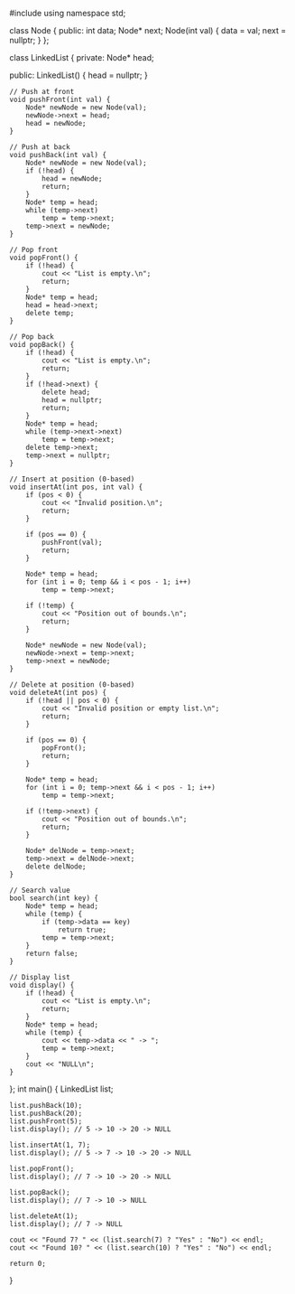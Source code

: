 #include <iostream>
using namespace std;

class Node {
public:
    int data;
    Node* next;
    Node(int val) {
        data = val;
        next = nullptr;
    }
};

class LinkedList {
private:
    Node* head;

public:
    LinkedList() {
        head = nullptr;
    }

    // Push at front
    void pushFront(int val) {
        Node* newNode = new Node(val);
        newNode->next = head;
        head = newNode;
    }

    // Push at back
    void pushBack(int val) {
        Node* newNode = new Node(val);
        if (!head) {
            head = newNode;
            return;
        }
        Node* temp = head;
        while (temp->next)
            temp = temp->next;
        temp->next = newNode;
    }

    // Pop front
    void popFront() {
        if (!head) {
            cout << "List is empty.\n";
            return;
        }
        Node* temp = head;
        head = head->next;
        delete temp;
    }

    // Pop back
    void popBack() {
        if (!head) {
            cout << "List is empty.\n";
            return;
        }
        if (!head->next) {
            delete head;
            head = nullptr;
            return;
        }
        Node* temp = head;
        while (temp->next->next)
            temp = temp->next;
        delete temp->next;
        temp->next = nullptr;
    }

    // Insert at position (0-based)
    void insertAt(int pos, int val) {
        if (pos < 0) {
            cout << "Invalid position.\n";
            return;
        }

        if (pos == 0) {
            pushFront(val);
            return;
        }

        Node* temp = head;
        for (int i = 0; temp && i < pos - 1; i++)
            temp = temp->next;

        if (!temp) {
            cout << "Position out of bounds.\n";
            return;
        }

        Node* newNode = new Node(val);
        newNode->next = temp->next;
        temp->next = newNode;
    }

    // Delete at position (0-based)
    void deleteAt(int pos) {
        if (!head || pos < 0) {
            cout << "Invalid position or empty list.\n";
            return;
        }

        if (pos == 0) {
            popFront();
            return;
        }

        Node* temp = head;
        for (int i = 0; temp->next && i < pos - 1; i++)
            temp = temp->next;

        if (!temp->next) {
            cout << "Position out of bounds.\n";
            return;
        }

        Node* delNode = temp->next;
        temp->next = delNode->next;
        delete delNode;
    }

    // Search value
    bool search(int key) {
        Node* temp = head;
        while (temp) {
            if (temp->data == key)
                return true;
            temp = temp->next;
        }
        return false;
    }

    // Display list
    void display() {
        if (!head) {
            cout << "List is empty.\n";
            return;
        }
        Node* temp = head;
        while (temp) {
            cout << temp->data << " -> ";
            temp = temp->next;
        }
        cout << "NULL\n";
    }
};
int main() {
    LinkedList list;

    list.pushBack(10);
    list.pushBack(20);
    list.pushFront(5);
    list.display(); // 5 -> 10 -> 20 -> NULL

    list.insertAt(1, 7);
    list.display(); // 5 -> 7 -> 10 -> 20 -> NULL

    list.popFront();
    list.display(); // 7 -> 10 -> 20 -> NULL

    list.popBack();
    list.display(); // 7 -> 10 -> NULL

    list.deleteAt(1);
    list.display(); // 7 -> NULL

    cout << "Found 7? " << (list.search(7) ? "Yes" : "No") << endl;
    cout << "Found 10? " << (list.search(10) ? "Yes" : "No") << endl;

    return 0;
}
